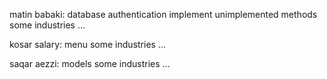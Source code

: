 matin babaki:
    database
    authentication
    implement unimplemented methods
    some industries
    ...

kosar salary:
    menu
    some industries
    ...

saqar aezzi:
    models
    some industries
    ...
